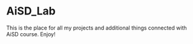 # AiSD_Lab
This is the place for all my projects and additional things connected with AiSD course. Enjoy!

